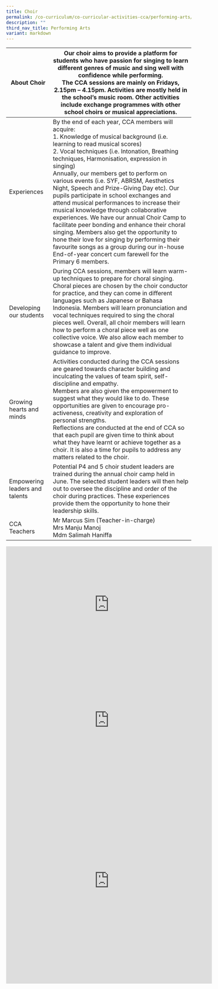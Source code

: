 ```yaml
---
title: Choir
permalink: /co-curriculum/co-curricular-activities-cca/performing-arts/choir/
description: ""
third_nav_title: Performing Arts
variant: markdown
---
```

<table class="tg">
<thead>
  <tr>
    <th class="tg-dafn">About Choir</th>
    <th class="tg-u05r">Our choir aims to provide a platform for students who have passion for singing to learn different genres of music and sing well with confidence while performing.<br>The CCA sessions are mainly on Fridays, 2.15pm – 4.15pm. Activities are mostly held in the school’s music room. Other activities include exchange programmes with other school choirs or musical appreciations.
  </th></tr>
</thead>
<tbody>
  <tr>
    <td class="tg-dafn">Experiences</td>
    <td class="tg-u05r">By the end of each year, CCA members will acquire:<br>1.   Knowledge of musical background (i.e. learning to read musical scores)<br>2.   Vocal techniques (i.e. Intonation, Breathing techniques, Harmonisation, expression in singing) <br>Annually, our members get to perform on various events (i.e. SYF, ABRSM, Aesthetics Night, Speech and Prize-Giving Day etc). Our pupils participate in school exchanges and attend musical performances to increase their musical knowledge through collaborative experiences. We have our annual Choir Camp to facilitate peer bonding and enhance their choral singing. Members also get the opportunity to hone their love for singing by performing their favourite songs as a group during our in-house End-of-year concert cum farewell for the Primary 6 members.
  </td></tr>
  <tr>
    <td class="tg-dafn">Developing our students</td>
    <td class="tg-u05r">During CCA sessions, members will learn warm-up techniques to prepare for choral singing. Choral pieces are chosen by the choir conductor for practice, and they can come in different languages such as Japanese or Bahasa Indonesia. Members will learn pronunciation and vocal techniques required to sing the choral pieces well. Overall, all choir members will learn how to perform a choral piece well as one collective voice. We also allow each member to showcase a talent and give them individual guidance to improve.</td>
  </tr>
  <tr>
    <td class="tg-dafn">Growing hearts and minds</td>
    <td class="tg-u05r">Activities conducted during the CCA sessions are geared towards character building and inculcating the values of team spirit, self-discipline and empathy.<br>Members are also given the empowerment to suggest what they would like to do. These opportunities are given to encourage pro-activeness, creativity and exploration of personal strengths.<br>Reflections are conducted at the end of CCA so that each pupil are given time to think about what they have learnt or achieve together as a choir. It is also a time for pupils to address any matters related to the choir.<br></td>
  </tr>
  <tr>
    <td class="tg-dafn">Empowering leaders and talents</td>
    <td class="tg-u05r">Potential P4 and 5 choir student leaders are trained during the annual choir camp held in June. The selected student leaders will then help out to oversee the discipline and order of the choir during practices. These experiences provide them the opportunity to hone their leadership skills.</td>
  </tr>
  <tr>
    <td class="tg-dafn">CCA Teachers</td>
    <td class="tg-u05r">Mr Marcus Sim (Teacher-in-charge)<br>Mrs Manju Manoj<br>Mdm Salimah Haniffa</td>
  </tr>
</tbody>
</table>

<iframe allowfullscreen="" allow="accelerometer; autoplay; clipboard-write; encrypted-media; gyroscope; picture-in-picture" frameborder="0" title="YouTube video player" src="https://www.youtube.com/embed/j07ZuOTJuGw" height="315" width="560"></iframe>

<iframe allowfullscreen="" allow="accelerometer; autoplay; clipboard-write; encrypted-media; gyroscope; picture-in-picture" frameborder="0" title="YouTube video player" src="https://www.youtube.com/embed/GFCdBGQBkNY" height="315" width="560"></iframe>

<iframe allowfullscreen="true" height="560" width="560" frameborder="0" src="https://docs.google.com/presentation/d/e/2PACX-1vQ6ymt0ZaDvAcb0jxF-aBNgqk8QrrGXCiVXEJdLjp8i5Lh3pKb9Ar3qx7Ue7Br08c17IpP2BNijwq4C/embed?start=true&amp;loop=true&amp;delayms=3000"></iframe>